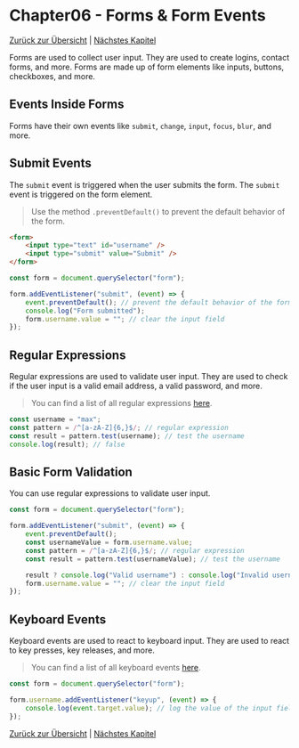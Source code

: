 # Chapter06 - Forms & Form Events

[Zurück zur Übersicht](/Modern-Javascript-Course/) | [Nächstes Kapitel](/Modern-Javascript-Course/chapter07-Project-Quiz)

Forms are used to collect user input. They are used to create logins, contact forms, and more. Forms are made up of form elements like inputs, buttons, checkboxes, and more.

## Events Inside Forms

Forms have their own events like `submit`, `change`, `input`, `focus`, `blur`, and more.

## Submit Events

The `submit` event is triggered when the user submits the form. The `submit` event is triggered on the form element.

> Use the method `.preventDefault()` to prevent the default behavior of the form.

```html
<form>
	<input type="text" id="username" />
	<input type="submit" value="Submit" />
</form>
```

```javascript
const form = document.querySelector("form");

form.addEventListener("submit", (event) => {
	event.preventDefault(); // prevent the default behavior of the form
	console.log("Form submitted");
	form.username.value = ""; // clear the input field
});
```

## Regular Expressions

Regular expressions are used to validate user input. They are used to check if the user input is a valid email address, a valid password, and more.

> You can find a list of all regular expressions [here](https://developer.mozilla.org/en-US/docs/Web/JavaScript/Guide/Regular_Expressions).

```javascript
const username = "max";
const pattern = /^[a-zA-Z]{6,}$/; // regular expression
const result = pattern.test(username); // test the username
console.log(result); // false
```

## Basic Form Validation

You can use regular expressions to validate user input.

```javascript
const form = document.querySelector("form");

form.addEventListener("submit", (event) => {
	event.preventDefault();
	const usernameValue = form.username.value;
	const pattern = /^[a-zA-Z]{6,}$/; // regular expression
	const result = pattern.test(usernameValue); // test the username

	result ? console.log("Valid username") : console.log("Invalid username"); // log the result
	form.username.value = ""; // clear the input field
});
```

## Keyboard Events

Keyboard events are used to react to keyboard input. They are used to react to key presses, key releases, and more.

> You can find a list of all keyboard events [here](https://developer.mozilla.org/en-US/docs/Web/API/KeyboardEvent).

```javascript
const form = document.querySelector("form");

form.username.addEventListener("keyup", (event) => {
	console.log(event.target.value); // log the value of the input field
});
```

[Zurück zur Übersicht](/Modern-Javascript-Course/) | [Nächstes Kapitel](/Modern-Javascript-Course/chapter07-Project-Quiz)
